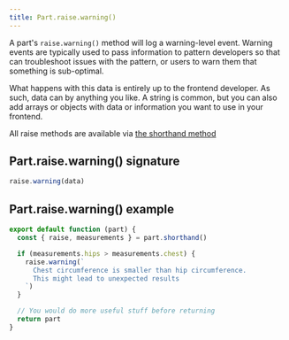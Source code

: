 ```yaml
---
title: Part.raise.warning()
---
```


A part's `raise.warning()` method will log a warning-level event.
Warning events are typically used to pass information to pattern developers
so that can troubleshoot issues with the pattern, or users to warn them
that something is sub-optimal.

What happens with this data is entirely up to the frontend developer.
As such, data can by anything you like. A string is common, but you
can also add arrays or objects with data or information you want to
use in your frontend.

<Tip>

All raise methods are available via [the shorthand method](/reference/api/part/shorthand)

</Tip>

## Part.raise.warning() signature

```js
raise.warning(data)
```

## Part.raise.warning() example

```js
export default function (part) {
  const { raise, measurements } = part.shorthand()

  if (measurements.hips > measurements.chest) {
    raise.warning(`
      Chest circumference is smaller than hip circumference. 
      This might lead to unexpected results
    `)
  } 

  // You would do more useful stuff before returning
  return part
}
```


